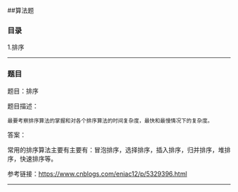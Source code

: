 ##算法题

### 目录

1.排序

--------
### 题目

题目：排序

题目描述：

	最要考察排序算法的掌握和对各个排序算法的时间复杂度，最快和最慢情况下的复杂度。

答案：

常用的排序算法主要有主要有：冒泡排序，选择排序，插入排序，归并排序，堆排序，快速排序等。



参考链接：https://www.cnblogs.com/eniac12/p/5329396.html

--------